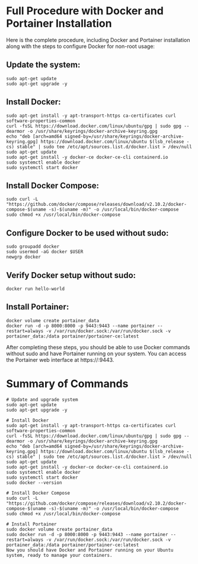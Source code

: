 # Full Procedure with Docker and Portainer Installation
Here is the complete procedure, including Docker and Portainer installation along with the steps to configure Docker for non-root usage:

## Update the system:

    sudo apt-get update
    sudo apt-get upgrade -y
    
## Install Docker:

    sudo apt-get install -y apt-transport-https ca-certificates curl software-properties-common
    curl -fsSL https://download.docker.com/linux/ubuntu/gpg | sudo gpg --dearmor -o /usr/share/keyrings/docker-archive-keyring.gpg
    echo "deb [arch=amd64 signed-by=/usr/share/keyrings/docker-archive-keyring.gpg] https://download.docker.com/linux/ubuntu $(lsb_release -cs) stable" | sudo tee /etc/apt/sources.list.d/docker.list > /dev/null
    sudo apt-get update
    sudo apt-get install -y docker-ce docker-ce-cli containerd.io
    sudo systemctl enable docker
    sudo systemctl start docker
  
## Install Docker Compose:

    sudo curl -L "https://github.com/docker/compose/releases/download/v2.10.2/docker-compose-$(uname -s)-$(uname -m)" -o /usr/local/bin/docker-compose
    sudo chmod +x /usr/local/bin/docker-compose
## Configure Docker to be used without sudo:

    sudo groupadd docker
    sudo usermod -aG docker $USER
    newgrp docker
## Verify Docker setup without sudo:

    docker run hello-world
## Install Portainer:

    docker volume create portainer_data
    docker run -d -p 8000:8000 -p 9443:9443 --name portainer --restart=always -v /var/run/docker.sock:/var/run/docker.sock -v portainer_data:/data portainer/portainer-ce:latest
After completing these steps, you should be able to use Docker commands without sudo and have Portainer running on your system. You can access the Portainer web interface at https://<your-server-ip>:9443.

# Summary of Commands

    # Update and upgrade system
    sudo apt-get update
    sudo apt-get upgrade -y
    
    # Install Docker
    sudo apt-get install -y apt-transport-https ca-certificates curl software-properties-common
    curl -fsSL https://download.docker.com/linux/ubuntu/gpg | sudo gpg --dearmor -o /usr/share/keyrings/docker-archive-keyring.gpg
    echo "deb [arch=amd64 signed-by=/usr/share/keyrings/docker-archive-keyring.gpg] https://download.docker.com/linux/ubuntu $(lsb_release -cs) stable" | sudo tee /etc/apt/sources.list.d/docker.list > /dev/null
    sudo apt-get update
    sudo apt-get install -y docker-ce docker-ce-cli containerd.io
    sudo systemctl enable docker
    sudo systemctl start docker
    sudo docker --version
    
    # Install Docker Compose
    sudo curl -L "https://github.com/docker/compose/releases/download/v2.10.2/docker-compose-$(uname -s)-$(uname -m)" -o /usr/local/bin/docker-compose
    sudo chmod +x /usr/local/bin/docker-compose
    
    # Install Portainer
    sudo docker volume create portainer_data
    sudo docker run -d -p 8000:8000 -p 9443:9443 --name portainer --restart=always -v /var/run/docker.sock:/var/run/docker.sock -v portainer_data:/data portainer/portainer-ce:latest
    Now you should have Docker and Portainer running on your Ubuntu system, ready to manage your containers.
